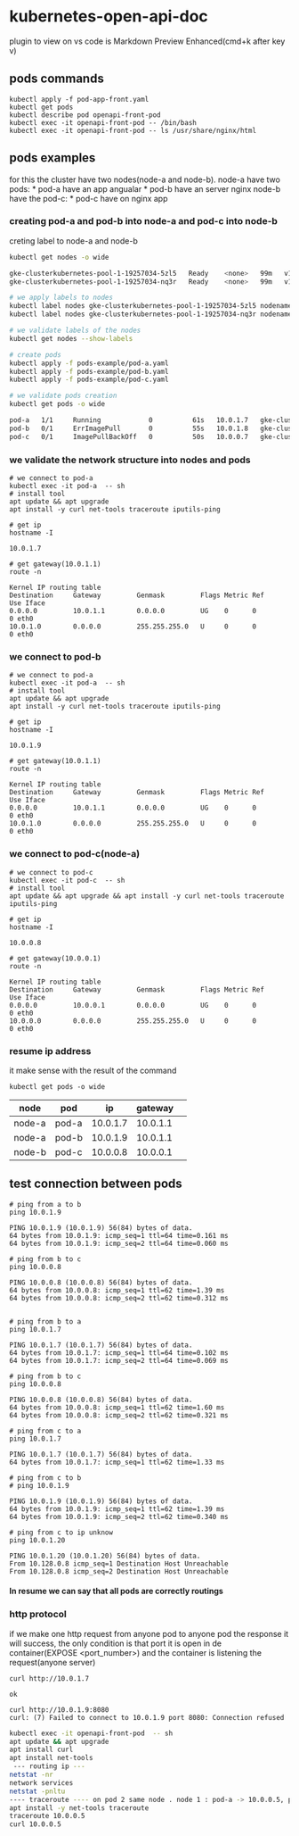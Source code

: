 # kubernetes-open-api-doc

plugin to view on vs code is Markdown Preview Enhanced(cmd+k after key v)

## pods commands
```
kubectl apply -f pod-app-front.yaml 
kubectl get pods
kubectl describe pod openapi-front-pod
kubectl exec -it openapi-front-pod -- /bin/bash
kubectl exec -it openapi-front-pod -- ls /usr/share/nginx/html

```

## pods examples
for this the cluster have two nodes(node-a and node-b).
node-a have two pods:
    * pod-a have an app angualar
    * pod-b have an server nginx
node-b have the pod-c:
    * pod-c have on nginx app


### creating pod-a and pod-b into node-a and pod-c into node-b
creting label to node-a and node-b

```bash
kubectl get nodes -o wide

gke-clusterkubernetes-pool-1-19257034-5zl5   Ready    <none>   99m   v1.14.10-gke.27   10.128.0.8    34.70.33.23      Container-Optimized OS from Google   4.14.138+        docker://18.9.7
gke-clusterkubernetes-pool-1-19257034-nq3r   Ready    <none>   99m   v1.14.10-gke.27   10.128.0.7    35.238.156.105   Container-Optimized OS from Google   4.14.138+        docker://18.9.7

# we apply labels to nodes 
kubectl label nodes gke-clusterkubernetes-pool-1-19257034-5zl5 nodename=node-a
kubectl label nodes gke-clusterkubernetes-pool-1-19257034-nq3r nodename=node-b

# we validate labels of the nodes
kubectl get nodes --show-labels

# create pods
kubectl apply -f pods-example/pod-a.yaml
kubectl apply -f pods-example/pod-b.yaml
kubectl apply -f pods-example/pod-c.yaml

# we validate pods creation
kubectl get pods -o wide

pod-a   1/1     Running            0          61s   10.0.1.7   gke-clusterkubernetes-pool-1-19257034-5zl5   <none>           <none>
pod-b   0/1     ErrImagePull       0          55s   10.0.1.8   gke-clusterkubernetes-pool-1-19257034-5zl5   <none>           <none>
pod-c   0/1     ImagePullBackOff   0          50s   10.0.0.7   gke-clusterkubernetes-pool-1-19257034-nq3r   <none>           <none>
```

### we validate the network structure into nodes and pods
```
# we connect to pod-a
kubectl exec -it pod-a  -- sh
# install tool
apt update && apt upgrade
apt install -y curl net-tools traceroute iputils-ping

# get ip
hostname -I

10.0.1.7

# get gateway(10.0.1.1)
route -n 

Kernel IP routing table
Destination     Gateway         Genmask         Flags Metric Ref    Use Iface
0.0.0.0         10.0.1.1        0.0.0.0         UG    0      0        0 eth0
10.0.1.0        0.0.0.0         255.255.255.0   U     0      0        0 eth0
```

### we connect to pod-b
```
# we connect to pod-a
kubectl exec -it pod-a  -- sh
# install tool
apt update && apt upgrade
apt install -y curl net-tools traceroute iputils-ping

# get ip
hostname -I

10.0.1.9

# get gateway(10.0.1.1)
route -n 

Kernel IP routing table
Destination     Gateway         Genmask         Flags Metric Ref    Use Iface
0.0.0.0         10.0.1.1        0.0.0.0         UG    0      0        0 eth0
10.0.1.0        0.0.0.0         255.255.255.0   U     0      0        0 eth0
```

### we connect to pod-c(node-a)
```
# we connect to pod-c
kubectl exec -it pod-c  -- sh
# install tool
apt update && apt upgrade && apt install -y curl net-tools traceroute iputils-ping

# get ip
hostname -I

10.0.0.8

# get gateway(10.0.0.1)
route -n 

Kernel IP routing table
Destination     Gateway         Genmask         Flags Metric Ref    Use Iface
0.0.0.0         10.0.0.1        0.0.0.0         UG    0      0        0 eth0
10.0.0.0        0.0.0.0         255.255.255.0   U     0      0        0 eth0
```

### resume ip address
it make sense with the result of the command
```
kubectl get pods -o wide
```
| node   | pod   | ip       | gateway  |   |
|--------|-------|----------|----------|---|
| node-a | pod-a | 10.0.1.7 | 10.0.1.1 |   |
| node-a | pod-b | 10.0.1.9 | 10.0.1.1 |   |
| node-b | pod-c | 10.0.0.8 | 10.0.0.1 |   |

## test connection between pods

```
# ping from a to b
ping 10.0.1.9

PING 10.0.1.9 (10.0.1.9) 56(84) bytes of data.
64 bytes from 10.0.1.9: icmp_seq=1 ttl=64 time=0.161 ms
64 bytes from 10.0.1.9: icmp_seq=2 ttl=64 time=0.060 ms

# ping from b to c
ping 10.0.0.8

PING 10.0.0.8 (10.0.0.8) 56(84) bytes of data.
64 bytes from 10.0.0.8: icmp_seq=1 ttl=62 time=1.39 ms
64 bytes from 10.0.0.8: icmp_seq=2 ttl=62 time=0.312 ms


# ping from b to a
ping 10.0.1.7

PING 10.0.1.7 (10.0.1.7) 56(84) bytes of data.
64 bytes from 10.0.1.7: icmp_seq=1 ttl=64 time=0.102 ms
64 bytes from 10.0.1.7: icmp_seq=2 ttl=64 time=0.069 ms

# ping from b to c
ping 10.0.0.8

PING 10.0.0.8 (10.0.0.8) 56(84) bytes of data.
64 bytes from 10.0.0.8: icmp_seq=1 ttl=62 time=1.60 ms
64 bytes from 10.0.0.8: icmp_seq=2 ttl=62 time=0.321 ms

# ping from c to a
ping 10.0.1.7

PING 10.0.1.7 (10.0.1.7) 56(84) bytes of data.
64 bytes from 10.0.1.7: icmp_seq=1 ttl=62 time=1.33 ms

# ping from c to b
# ping 10.0.1.9

PING 10.0.1.9 (10.0.1.9) 56(84) bytes of data.
64 bytes from 10.0.1.9: icmp_seq=1 ttl=62 time=1.39 ms
64 bytes from 10.0.1.9: icmp_seq=2 ttl=62 time=0.340 ms

# ping from c to ip unknow
ping 10.0.1.20

PING 10.0.1.20 (10.0.1.20) 56(84) bytes of data.
From 10.128.0.8 icmp_seq=1 Destination Host Unreachable
From 10.128.0.8 icmp_seq=2 Destination Host Unreachable

```

#### In resume we can say that all pods are correctly routings

### http protocol
if we make one http request from anyone pod to anyone pod the response it will success, the only condition is that port it is open in de container(EXPOSE <port_number>) and the container is listening the request(anyone server)

```
curl http://10.0.1.7

ok

curl http://10.0.1.9:8080
curl: (7) Failed to connect to 10.0.1.9 port 8080: Connection refused
```

```bash
kubectl exec -it openapi-front-pod  -- sh
apt update && apt upgrade
apt install curl
apt install net-tools
 --- routing ip ---
netstat -nr
network services
netstat -pnltu
---- traceroute ---- on pod 2 same node . node 1 : pod-a -> 10.0.0.5, pod-b -> 10.0.0.6(same red lan) -------- node 2: pod c ->
apt install -y net-tools traceroute
traceroute 10.0.0.5
curl 10.0.0.5
```
